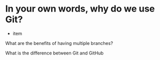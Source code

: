 # In your own words, why do we use Git?

- item

What are the benefits of having multiple branches?

What is the difference between Git and GitHub

